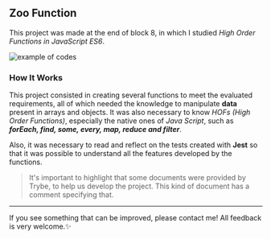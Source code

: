 ## Zoo Function

This project was made at the end of block 8, in which I studied 
_High Order Functions in JavaScript ES6_.

![example of codes](https://user-images.githubusercontent.com/99998543/163870881-000bef4f-88e1-4f5f-9c12-5223a4bd102e.png)

### How It Works

This project consisted in creating several functions to meet the evaluated requirements, all of which needed the knowledge to manipulate __data__ present in arrays and objects. It was also necessary to know _HOFs (High Order Functions)_, especially the native ones of _Java Script_, such as ___forEach, find, some, every, map, reduce and filter___.

Also, it was necessary to read and reflect on the tests created with __Jest__ so that it was possible to understand all the features developed by the functions.

> It's important to highlight that some documents were provided by Trybe, to help us develop the project. This kind of document has a comment specifying that.  

------------------------------------------------

If you see something that can be improved, please contact me! All feedback is very welcome.:sparkles:
